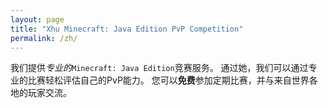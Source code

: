 ```yaml
---
layout: page
title: "Xhu Minecraft: Java Edition PvP Competition"
permalink: /zh/
---
```


我们提供*专业的*`Minecraft: Java Edition`竞赛服务。 通过她，我们可以通过专业的比赛轻松评估自己的PvP能力。 您可以**免费**参加定期比赛，并与来自世界各地的玩家交流。

